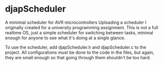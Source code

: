 # djapScheduler
A minimial scheduler for AVR microcontrollers
Uploading a scheduler I originally created for a university programming assignment. This is not a full realtime OS, just a simple scheduler for switching between tasks, minimal enough for anyone to see what it's doing at a single glance.

To use the scheduler, add djapScheduler.h and djapScheduler.c to the project. All configurations must be done to the code in the files, but again, they are small enough so that going through them shouldn't be too hard.

